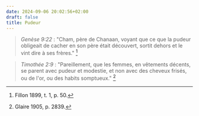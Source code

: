 ```yaml
---
date: 2024-09-06 20:02:56+02:00
draft: false
title: Pudeur
---
```





> *Genèse 9:22* : "Cham, père de Chanaan, voyant que ce que la pudeur obligeait de cacher en son père était découvert, sortit dehors et le vint dire à ses frères." [^1]

[^1]: Fillon 1899, t. 1, p. 50.

> *Timothée 2:9* : "Pareillement, que les femmes, en vêtements décents, se parent avec pudeur et modestie, et non avec des cheveux frisés, ou de l'or, ou des habits somptueux." [^2]

[^2]: Glaire 1905, p. 2839.


